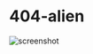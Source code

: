 # 404-alien

![screenshot](https://github.com/user-attachments/assets/860b9335-2cfc-4177-b8e0-cce83190f37d)
